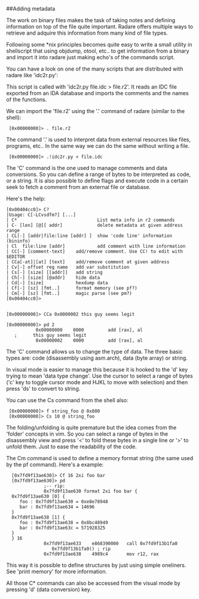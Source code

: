 ##Adding metadata

The work on binary files makes the task of taking notes and defining information on top of the file quite important. Radare offers multiple ways to retrieve and adquire this information from many kind of file types.

Following some *nix principles becomes quite easy to write a small utility in shellscript that using objdump, otool, etc.. to get information from a binary and import it into radare just making echo's of the commands script.

You can have a look on one of the many scripts that are distributed with radare like 'idc2r.py':

This script is called with 'idc2r.py file.idc > file.r2'. It reads an IDC file exported from an IDA database and imports the comments and the names of the functions.

We can import the 'file.r2' using the '.' command of radare (similar to the shell):
     
     [0x00000000]> . file.r2
     
The command '.' is used to interpret data from external resources like files, programs, etc.. In the same way we can do the same without writing a file.

     [0x00000000]> .!idc2r.py < file.idc

The 'C' command is the one used to manage comments and data conversions. So you can define a range of bytes to be interpreted as code, or a string. It is also possible to define flags and execute code in a certain seek to fetch a comment from an external file or database.

Here's the help:

    [0x00404cc0]> C?
    |Usage: C[-LCvsdfm?] [...]
    | C*                              List meta info in r2 commands
    | C- [len] [@][ addr]             delete metadata at given address range
    | CL[-] [addr|file:line [addr] ]  show 'code line' information (bininfo)
    | Cl  file:line [addr]            add comment with line information
    | CC[-] [comment-text]    add/remove comment. Use CC! to edit with $EDITOR
    | CCa[-at]|[at] [text]    add/remove comment at given address
    | Cv[-] offset reg name   add var substitution
    | Cs[-] [size] [[addr]]   add string
    | Ch[-] [size] [@addr]    hide data
    | Cd[-] [size]            hexdump data
    | Cf[-] [sz] [fmt..]      format memory (see pf?)
    | Cm[-] [sz] [fmt..]      magic parse (see pm?)
    [0x00404cc0]>


    [0x00000000]> CCa 0x0000002 this guy seems legit

    [0x00000000]> pd 2
               0x00000000    0000         add [rax], al
       ;      this guy seems legit
               0x00000002    0000         add [rax], al

  

The 'C' command allows us to change the type of data. The three basic types are: code (disassembly using asm.arch), data (byte array) or string.

In visual mode is easier to manage this because it is hooked to the 'd' key trying to mean 'data type change'. Use the cursor to select a range of bytes ('c' key to toggle cursor mode and HJKL to move with selection) and then press 'ds' to convert to string.

You can use the Cs command from the shell also:

     [0x00000000]> f string_foo @ 0x800
     [0x00000000]> Cs 10 @ string_foo

The folding/unfolding is quite premature but the idea comes from the 'folder' concepts in vim. So you can select a range of bytes in the disassembly view and press '<' to fold these bytes in a single line or '>' to unfold them. Just to ease the readability of the code.

The Cm command is used to define a memory format string (the same used by the pf command). Here's a example:

      [0x7fd9f13ae630]> Cf 16 2xi foo bar
      [0x7fd9f13ae630]> pd
                  ;-- rip:
                  0x7fd9f13ae630 format 2xi foo bar {
      0x7fd9f13ae630 [0] {
         foo : 0x7fd9f13ae630 = 0xe8e78948 
         bar : 0x7fd9f13ae634 = 14696 
      }
      0x7fd9f13ae638 [1] {
         foo : 0x7fd9f13ae638 = 0x8bc48949 
         bar : 0x7fd9f13ae63c = 571928325 
      }
      } 16
                  0x7fd9f13ae633    e868390000   call 0x7fd9f13b1fa0
                     0x7fd9f13b1fa0() ; rip
                  0x7fd9f13ae638    4989c4       mov r12, rax

 
This way it is possible to define structures by just using simple oneliners. See 'print memory' for more information.

All those C* commands can also be accessed from the visual mode by pressing 'd' (data conversion) key.


